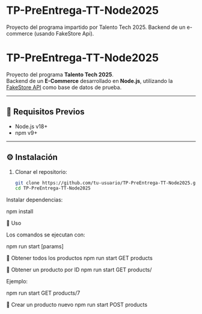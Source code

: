 # TP-PreEntrega-TT-Node2025
Proyecto del programa impartido por Talento Tech 2025. Backend de un e-commerce (usando FakeStore Api).

<!-- ejemplo de uso:

Obtener todos los productos:
    npm run start GET products

Obtener un producto solo (buscado por id):
    npm run start GET products/<productId>

    ejemplo:
    npm run start GET products/7

Crear un Producto Nuevo:
    npm run start POST products <title> <price> <category>

    ejemplo:
    npm run start POST products T-Shirt-Rex 300 remeras

Eliminar un Producto:
    npm run start DELETE products/<productId>

    ejempplo:
    Eliminar un Producto:
    npm run start DELETE products/11 -->

# TP-PreEntrega-TT-Node2025

Proyecto del programa **Talento Tech 2025**.  
Backend de un **E-Commerce** desarrollado en **Node.js**, utilizando la [FakeStore API](https://fakestoreapi.com/) como base de datos de prueba.

---

## 🚀 Requisitos Previos

- Node.js v18+  
- npm v9+

---

## ⚙️ Instalación

1. Clonar el repositorio:
   ```bash
   git clone https://github.com/tu-usuario/TP-PreEntrega-TT-Node2025.git
   cd TP-PreEntrega-TT-Node2025

Instalar dependencias:

npm install

📌 Uso

Los comandos se ejecutan con:

npm run start <METHOD> <endpoint> [params]

🔹 Obtener todos los productos
npm run start GET products

🔹 Obtener un producto por ID
npm run start GET products/<productId>


Ejemplo:

npm run start GET products/7

🔹 Crear un producto nuevo
npm run start POST products <title> <price> <category>


Ejemplo:

npm run start POST products T-Shirt-Rex 300 remeras

🔹 Eliminar un producto
npm run start DELETE products/<productId>


Ejemplo:

npm run start DELETE products/11

Notas

La API es solo de prueba (FakeStore API).

Los productos creados o eliminados no persisten después de reiniciar.
